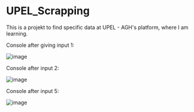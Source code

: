 # UPEL_Scrapping
This is a projekt to find specific data at UPEL - AGH's platform, where I am learning.

Console after giving input 1: 

![image](https://user-images.githubusercontent.com/91609048/154022400-b151a14a-2b75-4aff-8db1-6e6bc270333a.png)


Console after input 2: 

![image](https://user-images.githubusercontent.com/91609048/154022486-c5ee717a-2d41-4e28-8f9f-aa8f29910cae.png)

Console after input 5:

![image](https://user-images.githubusercontent.com/91609048/154022565-9e1c29fa-5870-4507-8daa-d107a474b7a7.png)

